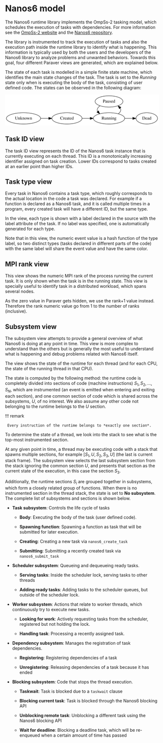 # Nanos6 model

The Nanos6 runtime library implements the OmpSs-2 tasking model, which
schedules the execution of tasks with dependencies. For more information
see the [OmpSs-2 website][oss] and the [Nanos6 repository][nanos6].

[oss]: https://pm.bsc.es/ompss-2
[nanos6]: https://github.com/bsc-pm/nanos6

The library is instrumented to track the execution of tasks and also the
execution path inside the runtime library to identify what is happening.
This information is typically used by both the users and the developers
of the Nanos6 library to analyze problems and unwanted behaviors.
Towards this goal, four different Paraver views are generated, which are
explained below.

The state of each task is modelled in a simple finite state machine,
which identifies the main state changes of the task. The task is set to
the *Running* state only when is executing the body of the task,
consisting of user defined code. The states can be observed in the
following diagram:

![Nanos6 task states](fig/nanos6-task-model.svg)

## Task ID view

The task ID view represents the ID of the Nanos6 task instance that is
currently executing on each thread. This ID is a monotonically
increasing identifier assigned on task creation. Lower IDs correspond to
tasks created at an earlier point than higher IDs.

## Task type view

Every task in Nanos6 contains a task type, which roughly corresponds to
the actual location in the code a task was declared. For example if a
function is declared as a Nanos6 task, and it is called multiple times
in a program, every created task will have a different ID, but the same
type.

In the view, each type is shown with a label declared in the source with
the label attribute of the task. If no label was specified, one is
automatically generated for each type.

Note that in this view, the numeric event value is a hash function of
the type label, so two distinct types (tasks declared in different parts
of the code) with the same label will share the event value and have the
same color.

## MPI rank view

This view shows the numeric MPI rank of the process running the current
task. It is only shown when the task is in the running state. This view
is specially useful to identify task in a distributed workload, which
spans several nodes.

As the zero value in Paraver gets hidden, we use the rank+1 value
instead. Therefore the rank numeric value go from 1 to the number of
ranks (inclusive).

## Subsystem view

The subsystem view attempts to provide a general overview of what Nanos6
is doing at any point in time. This view is more complex to understand
than the others but is generally the most useful to understand what is
happening and debug problems related with Nanos6 itself.

The view shows the state of the runtime for each thread (and for each
CPU, the state of the running thread in that CPU).

The state is computed by the following method: the runtime code is
completely divided into sections of code (machine instructions) $`S_1,
S_2, \ldots, S_N`$, which are instrumented (an event is emitted when entering
and exiting each section), and one common section of code which is
shared across the subsystems, $`U`$, of no interest. We also assume any
other code not belonging to the runtime belongs to the $`U`$ section.

!!! remark

     Every instruction of the runtime belongs to *exactly one section*.

To determine the state of a thread, we look into the stack to see what
is the top-most instrumented section.

At any given point in time, a thread may be executing code with a stack
that spawns multiple sections, for example $`[ S_1, U, S_2, S_3, U ]`$
(the last is current stack frame). The subsystem view selects the last
subsystem section from the stack ignoring the common section $`U`$, and
presents that section as the current state of the execution, in this
case the section $`S_3`$.

Additionally, the runtime sections $`S_i`$ are grouped together in
subsystems, which form a closely related group of functions. When there is no
instrumented section in the thread stack, the state is set to **No subsystem**.
The complete list of subsystems and sections is shown below.

- **Task subsystem**: Controls the life cycle of tasks

    - **Body**: Executing the body of the task (user defined code).
    
    - **Spawning function**: Spawning a function as task that will be submitted
      for later execution.
    
    - **Creating**: Creating a new task via `nanos6_create_task`
    
    - **Submitting**: Submitting a recently created task via
      `nanos6_submit_task`

- **Scheduler subsystem**: Queueing and dequeueing ready tasks.

    - **Serving tasks**: Inside the scheduler lock, serving tasks
    to other threads
    
    - **Adding ready tasks**: Adding tasks to the scheduler queues,
    but outside of the scheduler lock.


- **Worker subsystem**: Actions that relate to worker threads, which
  continuously try to execute new tasks.

    - **Looking for work**: Actively requesting tasks from the scheduler,
      registered but not holding the lock.
    
    - **Handling task**: Processing a recently assigned task.

- **Dependency subsystem**: Manages the registration of task
  dependencies.

    - **Registering**: Registering dependencies of a task
    
    - **Unregistering**: Releasing dependencies of a task because
    it has ended

- **Blocking subsystem**: Code that stops the thread execution.

    - **Taskwait**: Task is blocked due to a `taskwait` clause
    
    - **Blocking current task**: Task is blocked through the Nanos6
      blocking API
    
    - **Unblocking remote task**: Unblocking a different task using the
      Nanos6 blocking API
    
    - **Wait for deadline**: Blocking a deadline task, which will be
      re-enqueued when a certain amount of time has passed
